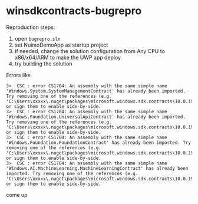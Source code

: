 # winsdkcontracts-bugrepro

Reproduction steps:
1. open `bugrepro.sln`
1. set NuimoDemoApp as startup project
1. if needed, change the solution configuration from Any CPU to x86/x64/ARM to make the UWP app deploy
1. try building the solution

Errors like
```
3>  CSC : error CS1704: An assembly with the same simple name 'Windows.System.SystemManagementContract' has already been imported. Try removing one of the references (e.g. 'C:\Users\xxxxx\.nuget\packages\microsoft.windows.sdk.contracts\10.0.19041.1\ref\netstandard2.0\Windows.System.SystemManagementContract.winmd') or sign them to enable side-by-side.
3>  CSC : error CS1704: An assembly with the same simple name 'Windows.Foundation.UniversalApiContract' has already been imported. Try removing one of the references (e.g. 'C:\Users\xxxxx\.nuget\packages\microsoft.windows.sdk.contracts\10.0.19041.1\ref\netstandard2.0\Windows.Foundation.UniversalApiContract.winmd') or sign them to enable side-by-side.
3>  CSC : error CS1704: An assembly with the same simple name 'Windows.Foundation.FoundationContract' has already been imported. Try removing one of the references (e.g. 'C:\Users\xxxxx\.nuget\packages\microsoft.windows.sdk.contracts\10.0.19041.1\ref\netstandard2.0\Windows.Foundation.FoundationContract.winmd') or sign them to enable side-by-side.
3>  CSC : error CS1704: An assembly with the same simple name 'Windows.AI.MachineLearning.MachineLearningContract' has already been imported. Try removing one of the references (e.g. 'C:\Users\xxxxx\.nuget\packages\microsoft.windows.sdk.contracts\10.0.19041.1\ref\netstandard2.0\Windows.AI.MachineLearning.MachineLearningContract.winmd') or sign them to enable side-by-side.
```

come up
